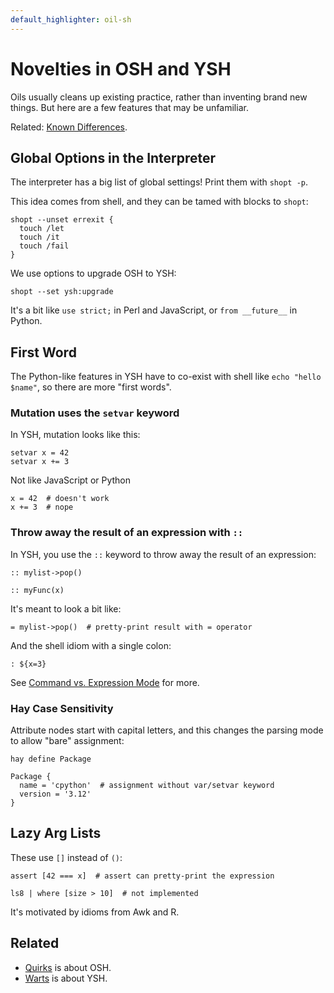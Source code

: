 ```yaml
---
default_highlighter: oil-sh
---
```


Novelties in OSH and YSH
========================

Oils usually cleans up existing practice, rather than inventing brand new
things.  But here are a few features that may be unfamiliar.

Related: [Known Differences](known-differences.html).

<div id="toc">
</div>

## Global Options in the Interpreter

The interpreter has a big list of global settings!  Print them with `shopt -p`.

This idea comes from shell, and they can be tamed with blocks to `shopt`:

    shopt --unset errexit {
      touch /let
      touch /it
      touch /fail
    }

We use options to upgrade OSH to YSH:

    shopt --set ysh:upgrade


It's a bit like `use strict;` in Perl and JavaScript, or `from __future__` in
Python.


## First Word

The Python-like features in YSH have to co-exist with shell like `echo "hello
$name"`, so there are more "first words".

### Mutation uses the `setvar` keyword

In YSH, mutation looks like this:

    setvar x = 42
    setvar x += 3

Not like JavaScript or Python

    x = 42  # doesn't work
    x += 3  # nope

### Throw away the result of an expression with `::`

In YSH, you use the `::` keyword to throw away the result of an expression:

    :: mylist->pop()

    :: myFunc(x)

It's meant to look a bit like:

    = mylist->pop()  # pretty-print result with = operator

And the shell idiom with a single colon:

    : ${x=3}


See [Command vs. Expression Mode](command-vs-expression-mode.html) for more.

### Hay Case Sensitivity

Attribute nodes start with capital letters, and this changes the parsing mode
to allow "bare" assignment:

    hay define Package
 
    Package {
      name = 'cpython'  # assignment without var/setvar keyword
      version = '3.12'
    }

## Lazy Arg Lists

These use `[]` instead of `()`:

    assert [42 === x]  # assert can pretty-print the expression

    ls8 | where [size > 10]  # not implemented

It's motivated by idioms from Awk and R.


<!--

Other: value.Place could be unfamliar to Python/JS users.  It's based on C/C++
(but safe), and Rust also uses a similar syntax.

-->

## Related 


- [Quirks](quirks.html) is about OSH.
- [Warts](warts.html) is about YSH.

